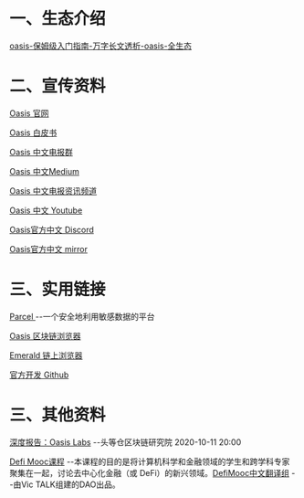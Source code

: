 # 一、生态介绍
[oasis-保姆级入门指南-万字长文透析-oasis-全生态](
https://medium.com/@OasisNetworkCN/oasis-%E4%BF%9D%E5%A7%86%E7%BA%A7%E5%85%A5%E9%97%A8%E6%8C%87%E5%8D%97-%E4%B8%87%E5%AD%97%E9%95%BF%E6%96%87%E9%80%8F%E6%9E%90-oasis-%E5%85%A8%E7%94%9F%E6%80%81-63ae43fa10a2)

# 二、宣传资料

[Oasis 官网](https://oasisprotocol.org)

[Oasis 白皮书](https://docsend.com/view/6sui2cag4p45ea45)

[Oasis 中文电报群](https://t.me/oasisnetworkchina)

[Oasis 中文Medium](https://medium.com/@oasis_foundation)

[Oasis 中文电报资讯频道](https://t.me/OasisNetworkCN)

[Oasis 中文 Youtube](https://youtube.com/channel/UCXgSrMoUlaHFzpCe9eiQ8eA)

[Oasis官方中文 Discord](https://discord.gg/CadYXg2ATT)

[Oasis官方中文 mirror](https://mirror.xyz/0x05C56DB6dd123cC434374c72E88C690cE71f30eC)

# 三、实用链接

[Parcel ](https://auth.oasislabs.com/) --一个安全地利用敏感数据的平台

[Oasis 区块链浏览器](https://www.oasisscan.com/)

[Emerald 链上浏览器](https://explorer.emerald.oasis.dev/)

[官方开发 Github](https://github.com/oasisprotocol)

# 三、其他资料

[深度报告：Oasis Labs](https://mp.weixin.qq.com/s/X4PPDye5yc3Qad80O0suDg) --头等仓区块链研究院 2020-10-11 20:00

[Defi Mooc课程](https://defi-learning.org/) --本课程的目的是将计算机科学和金融领域的学生和跨学科专家聚集在一起，讨论去中心化金融（或 DeFi）的新兴领域。[DefiMooc中文翻译组](https://space.bilibili.com/1522784883) --由Vic TALK组建的DAO出品。